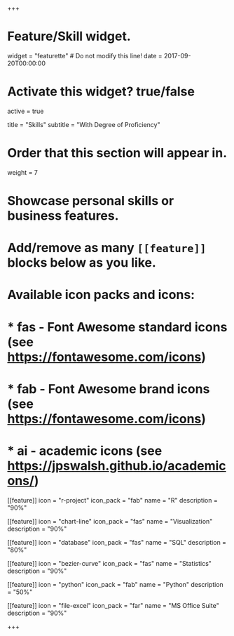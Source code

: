 +++
# Feature/Skill widget.
widget = "featurette"  # Do not modify this line!
date = 2017-09-20T00:00:00

# Activate this widget? true/false
active = true

title = "Skills"
subtitle = "With Degree of Proficiency"

# Order that this section will appear in.
weight = 7

# Showcase personal skills or business features.
# 
# Add/remove as many `[[feature]]` blocks below as you like.
# 
# Available icon packs and icons:
# * fas - Font Awesome standard icons (see https://fontawesome.com/icons)
# * fab - Font Awesome brand icons (see https://fontawesome.com/icons)
# * ai - academic icons (see https://jpswalsh.github.io/academicons/)

[[feature]]
  icon = "r-project"
  icon_pack = "fab"
  name = "R"
  description = "90%"
  
[[feature]]
  icon = "chart-line"
  icon_pack = "fas"
  name = "Visualization"
  description = "90%"  

[[feature]]
  icon = "database"
  icon_pack = "fas"
  name = "SQL"
  description = "80%"  

[[feature]]
  icon = "bezier-curve"
  icon_pack = "fas"
  name = "Statistics"
  description = "90%" 
  
[[feature]]
  icon = "python"
  icon_pack = "fab"
  name = "Python"
  description = "50%"

[[feature]]
  icon = "file-excel"
  icon_pack = "far"
  name = "MS Office Suite"
  description = "90%"


+++
